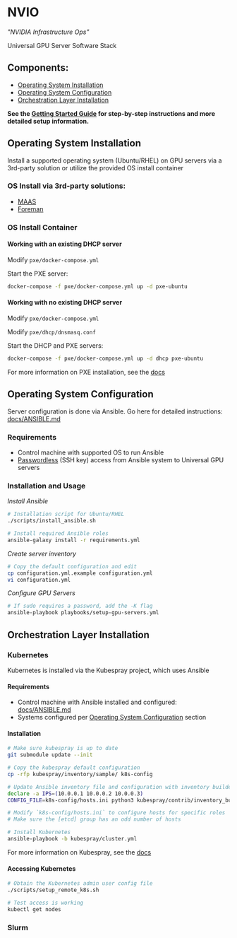 NVIO
===

*"NVIDIA Infrastructure Ops"*

Universal GPU Server Software Stack

## Components:

  * [Operating System Installation](#operating-system-installation)
  * [Operating System Configuration](#operating-system-configuration)
  * [Orchestration Layer Installation](#orchestration-layer-installation)

**See the [Getting Started Guide](docs/GETTINGSTARTED.md) for step-by-step instructions and more
detailed setup information.**

## Operating System Installation

Install a supported operating system (Ubuntu/RHEL) on GPU servers via
a 3rd-party solution or utilize the provided OS install container

### OS Install via 3rd-party solutions:

  * [MAAS](https://maas.io/)
  * [Foreman](https://www.theforeman.org/)

### OS Install Container

#### Working with an existing DHCP server

Modify `pxe/docker-compose.yml`

Start the PXE server:

```sh
docker-compose -f pxe/docker-compose.yml up -d pxe-ubuntu
```

#### Working with no existing DHCP server

Modify `pxe/docker-compose.yml`

Modify `pxe/dhcp/dnsmasq.conf`

Start the DHCP and PXE servers:

```sh
docker-compose -f pxe/docker-compose.yml up -d dhcp pxe-ubuntu
```

For more information on PXE installation, see the [docs](docs/PXE.md)

## Operating System Configuration

Server configuration is done via Ansible. Go here for detailed instructions: [docs/ANSIBLE.md](docs/ANSIBLE.md)

### Requirements

  * Control machine with supported OS to run Ansible
  * [Passwordless](docs/ANSIBLE.md#passwordless-configuration-using-ssh-keys) (SSH key) access from Ansible system to Universal GPU servers

### Installation and Usage

_Install Ansible_

```sh
# Installation script for Ubuntu/RHEL
./scripts/install_ansible.sh

# Install required Ansible roles
ansible-galaxy install -r requirements.yml
```

_Create server inventory_

```sh
# Copy the default configuration and edit
cp configuration.yml.example configuration.yml
vi configuration.yml
```

_Configure GPU Servers_

```sh
# If sudo requires a password, add the -K flag
ansible-playbook playbooks/setup-gpu-servers.yml
```

## Orchestration Layer Installation

### Kubernetes

Kubernetes is installed via the Kubespray project, which uses Ansible

#### Requirements

  * Control machine with Ansible installed and configured: [docs/ANSIBLE.md](docs/ANSIBLE.md)
  * Systems configured per [Operating System Configuration](#operating-system-configuration) section

#### Installation

```sh
# Make sure kubespray is up to date
git submodule update --init

# Copy the kubespray default configuration
cp -rfp kubespray/inventory/sample/ k8s-config

# Update Ansible inventory file and configuration with inventory builder
declare -a IPS=(10.0.0.1 10.0.0.2 10.0.0.3)
CONFIG_FILE=k8s-config/hosts.ini python3 kubespray/contrib/inventory_builder/inventory.py ${IPS[@]}

# Modify `k8s-config/hosts.ini` to configure hosts for specific roles
# Make sure the [etcd] group has an odd number of hosts

# Install Kubernetes
ansible-playbook -b kubespray/cluster.yml
```

For more information on Kubespray, see the [docs](docs/KUBESPRAY.md)

#### Accessing Kubernetes

```sh
# Obtain the Kubernetes admin user config file
./scripts/setup_remote_k8s.sh

# Test access is working
kubectl get nodes
```

### Slurm
